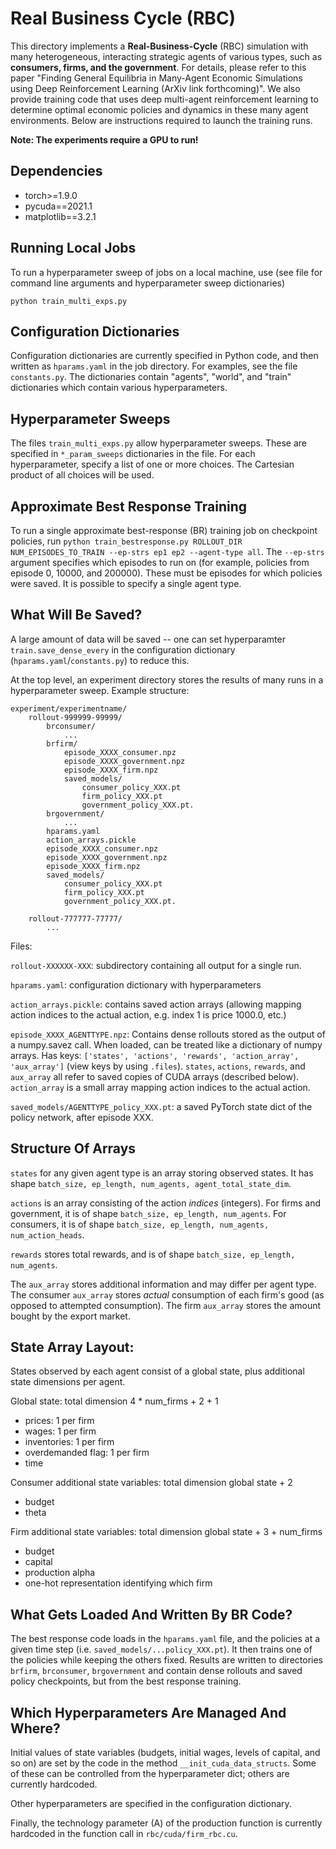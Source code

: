# Real Business Cycle (RBC)
This directory implements a **Real-Business-Cycle** (RBC) simulation with many heterogeneous, interacting strategic agents of various types, such as **consumers, firms, and the government**. For details, please refer to this paper "Finding General Equilibria in Many-Agent Economic Simulations using Deep Reinforcement Learning (ArXiv link forthcoming)". We also provide training code that uses deep multi-agent reinforcement learning to determine optimal economic policies and dynamics in these many agent environments. Below are instructions required to launch the training runs.

**Note: The experiments require a GPU to run!**

## Dependencies

- torch>=1.9.0
- pycuda==2021.1
- matplotlib==3.2.1

## Running Local Jobs
To run a hyperparameter sweep of jobs on a local machine, use (see file for command line arguments and hyperparameter sweep dictionaries)

```
python train_multi_exps.py
```

## Configuration Dictionaries

Configuration dictionaries are currently specified in Python code, and then written as `hparams.yaml` in the job directory. For examples, see the file `constants.py`. The dictionaries contain "agents", "world", and "train" dictionaries which contain various hyperparameters.

## Hyperparameter Sweeps

The files `train_multi_exps.py` allow hyperparameter sweeps. These are specified in `*_param_sweeps` dictionaries in the file. For each hyperparameter, specify a list of one or more choices. The Cartesian product of all choices will be used.

## Approximate Best Response Training

To run a single approximate best-response (BR) training job on checkpoint policies, run `python train_bestresponse.py ROLLOUT_DIR NUM_EPISODES_TO_TRAIN --ep-strs ep1 ep2 --agent-type all`. The `--ep-strs` argument specifies which episodes to run on (for example, policies from episode 0, 10000, and 200000). These must be episodes for which policies were saved. It is possible to specify a single agent type.


## What Will Be Saved?

A large amount of data will be saved -- one can set hyperparamter `train.save_dense_every` in the configuration dictionary (`hparams.yaml`/`constants.py`) to reduce this.

At the top level, an experiment directory stores the results of many runs in a hyperparameter sweep. Example structure:

```
experiment/experimentname/
    rollout-999999-99999/
        brconsumer/
            ...
        brfirm/
            episode_XXXX_consumer.npz
            episode_XXXX_government.npz
            episode_XXXX_firm.npz
            saved_models/
                consumer_policy_XXX.pt
                firm_policy_XXX.pt
                government_policy_XXX.pt.
        brgovernment/
            ...
        hparams.yaml
        action_arrays.pickle
        episode_XXXX_consumer.npz
        episode_XXXX_government.npz
        episode_XXXX_firm.npz
        saved_models/
            consumer_policy_XXX.pt
            firm_policy_XXX.pt
            government_policy_XXX.pt.

    rollout-777777-77777/
        ...
```

Files:

`rollout-XXXXXX-XXX`: subdirectory containing all output for a single run.

`hparams.yaml`: configuration dictionary with hyperparameters

`action_arrays.pickle`: contains saved action arrays (allowing mapping action indices to the actual action, e.g. index 1 is price 1000.0, etc.)

`episode_XXXX_AGENTTYPE.npz`: Contains dense rollouts stored as the output of a numpy.savez call. When loaded, can be treated like a dictionary of numpy arrays.  Has keys: `['states', 'actions', 'rewards', 'action_array', 'aux_array']` (view keys by using `.files`). `states`, `actions`, `rewards`, and `aux_array` all refer to saved copies of CUDA arrays (described below). `action_array` is a small array mapping action indices to the actual action.

`saved_models/AGENTTYPE_policy_XXX.pt`: a saved PyTorch state dict of the policy network, after episode XXX.

## Structure Of Arrays

`states` for any given agent type is an array storing observed states. It has shape `batch_size, ep_length, num_agents, agent_total_state_dim`.

`actions` is an array consisting of the action _indices_ (integers). For firms and government, it is of shape `batch_size, ep_length, num_agents`. For consumers, it is of shape `batch_size, ep_length, num_agents, num_action_heads`.

`rewards` stores total rewards, and is of shape `batch_size, ep_length, num_agents`.

The `aux_array` stores additional information and may differ per agent type. The consumer `aux_array` stores _actual_ consumption of each firm's good (as opposed to attempted consumption). The firm `aux_array` stores the amount bought by the export market.

## State Array Layout:

States observed by each agent consist of a global state, plus additional state dimensions per agent.

Global state: total dimension 4 * num_firms + 2 + 1
- prices: 1 per firm
- wages: 1 per firm
- inventories: 1 per firm
- overdemanded flag: 1 per firm
- time

Consumer additional state variables: total dimension global state + 2
- budget
- theta

Firm additional state variables: total dimension global state + 3 + num_firms
- budget
- capital
- production alpha
- one-hot representation identifying which firm

## What Gets Loaded And Written By BR Code?

The best response code loads in the `hparams.yaml` file, and the policies at a given time step (i.e. `saved_models/...policy_XXX.pt`). It then trains one of the policies while keeping the others fixed. Results are written to directories `brfirm`, `brconsumer`, `brgovernment` and contain dense rollouts and saved policy checkpoints, but from the best response training.

## Which Hyperparameters Are Managed And Where?

Initial values of state variables (budgets, initial wages, levels of capital, and so on) are set by the code in the method `__init_cuda_data_structs`. Some of these can be controlled from the hyperparameter dict; others are currently hardcoded.

Other hyperparameters are specified in the configuration dictionary.

Finally, the technology parameter (A) of the production function is currently hardcoded in the function call in `rbc/cuda/firm_rbc.cu`.
